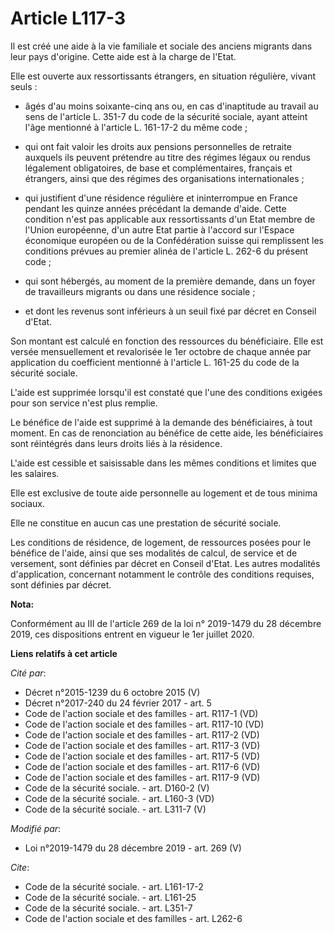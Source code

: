 # Article L117-3

Il est créé une aide à la vie familiale et sociale des anciens migrants dans leur pays d'origine. Cette aide est à la charge
de l'Etat.

Elle est ouverte aux ressortissants étrangers, en situation régulière, vivant seuls :

- âgés d'au moins soixante-cinq ans ou, en cas d'inaptitude au travail au sens de l'article L. 351-7 du code de la sécurité
sociale, ayant atteint l'âge mentionné à l'article L. 161-17-2 du même code ;

- qui ont fait valoir les droits aux pensions personnelles de retraite auxquels ils peuvent prétendre au titre des régimes
légaux ou rendus légalement obligatoires, de base et complémentaires, français et étrangers, ainsi que des régimes des
organisations internationales ;

- qui justifient d'une résidence régulière et ininterrompue en France pendant les quinze années précédant la demande d'aide.
Cette condition n'est pas applicable aux ressortissants d'un Etat membre de l'Union européenne, d'un autre Etat partie à
l'accord sur l'Espace économique européen ou de la Confédération suisse qui remplissent les conditions prévues au premier
alinéa de l'article L. 262-6 du présent code ;

- qui sont hébergés, au moment de la première demande, dans un foyer de travailleurs migrants ou dans une résidence sociale ;

- et dont les revenus sont inférieurs à un seuil fixé par décret en Conseil d'Etat.

Son montant est calculé en fonction des ressources du bénéficiaire. Elle est versée mensuellement et revalorisée le 1er
octobre de chaque année par application du coefficient mentionné à l'article L. 161-25 du code de la sécurité sociale.

L'aide est supprimée lorsqu'il est constaté que l'une des conditions exigées pour son service n'est plus remplie.

Le bénéfice de l'aide est supprimé à la demande des bénéficiaires, à tout moment. En cas de renonciation au bénéfice de cette
aide, les bénéficiaires sont réintégrés dans leurs droits liés à la résidence.

L'aide est cessible et saisissable dans les mêmes conditions et limites que les salaires.

Elle est exclusive de toute aide personnelle au logement et de tous minima sociaux.

Elle ne constitue en aucun cas une prestation de sécurité sociale.

Les conditions de résidence, de logement, de ressources posées pour le bénéfice de l'aide, ainsi que ses modalités de calcul,
de service et de versement, sont définies par décret en Conseil d'Etat. Les autres modalités d'application, concernant
notamment le contrôle des conditions requises, sont définies par décret.

**Nota:**

Conformément au III de l'article 269 de la loi n° 2019-1479 du 28 décembre 2019, ces dispositions entrent en vigueur le 1er
juillet 2020.

**Liens relatifs à cet article**

_Cité par_:

  - Décret n°2015-1239 du 6 octobre 2015 (V)
  - Décret n°2017-240 du 24 février 2017 - art. 5
  - Code de l'action sociale et des familles - art. R117-1 (VD)
  - Code de l'action sociale et des familles - art. R117-10 (VD)
  - Code de l'action sociale et des familles - art. R117-2 (VD)
  - Code de l'action sociale et des familles - art. R117-3 (VD)
  - Code de l'action sociale et des familles - art. R117-5 (VD)
  - Code de l'action sociale et des familles - art. R117-6 (VD)
  - Code de l'action sociale et des familles - art. R117-9 (VD)
  - Code de la sécurité sociale. - art. D160-2 (V)
  - Code de la sécurité sociale. - art. L160-3 (VD)
  - Code de la sécurité sociale. - art. L311-7 (V)

_Modifié par_:

  - Loi n°2019-1479 du 28 décembre 2019 - art. 269 (V)

_Cite_:

  - Code de la sécurité sociale. - art. L161-17-2
  - Code de la sécurité sociale. - art. L161-25
  - Code de la sécurité sociale. - art. L351-7
  - Code de l'action sociale et des familles - art. L262-6
